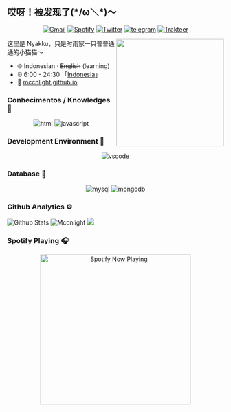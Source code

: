## 哎呀！被发现了(\*/ω＼\*)～

<p align="center">
  <a href="mailto:lintodamamiya@gmail.com" target="_blank"><img src="https://img.shields.io/badge/Gmail-c14438.svg?&style=flat-square&logo=gmail&logoColor=white" alt="Gmail"></a>
  <a href="https://open.spotify.com/user/6mkgzuc3l99a9wwr38nvz6pwp" target="_blank"><img src="https://img.shields.io/badge/Spotify-1ed760.svg?&style=flat-square&logo=spotify&logoColor=white" alt="Spotify"></a>
  <a href="https://instagram.com/lindoww.8" target="_blank"><img src="https://img.shields.io/badge/Instagram-E4405F?style=flat-square&logo=instagram&logoColor=white" alt="Twitter"></a>
  <a href="https://t.me/lindoww8" target="_blank"><img src="https://img.shields.io/badge/Telegram-262968.svg?&style=flat-square&logo=telegram&logoColor=white" alt="telegram"></a>
  <a href="https://trakteer.id/lintodamamiya" target="_blank"><img src="https://img.shields.io/badge/Trakteer-red?style=flat-square" alt="Trakteer"></a>
</p>

<img align="right" width="250px" src="https://img.nyakku.moe/profile/kinako.png" />

这里是 Nyakku，只是时雨家一只普普通通的小猫猫～

- :globe_with_meridians: Indonesian · ~~English~~ (learning)
- :alarm_clock: 6:00 - 24:30 「[Indonesia](https://time.is/Indonesia)」
- :link: [mccnlight.github.io](https://mccnlight.github.io)

### Conhecimentos / Knowledges 🐾

<p align="center">
  <img alt="html" src="https://img.shields.io/badge/HTML-e34c26?style=for-the-badge&logo=html5&logoColor=white">
  <img alt="javascript" src="https://img.shields.io/badge/JavaScript-000000?style=for-the-badge&logo=javascript">
</p>

### Development Environment 🍻

<p align="center">
  <img alt="vscode" src="https://img.shields.io/badge/VSCode-3860c4?style=for-the-badge&logo=visual-studio-code&logoColor=white">
</p>

### Database 📂

<p align="center">
  <img alt="mysql" src="https://img.shields.io/badge/MySQL-00000F?style=for-the-badge&logo=mysql&logoColor=white">
  <img alt="mongodb" src="https://img.shields.io/badge/MongoDB-4EA94B?style=for-the-badge&logo=mongodb&logoColor=white">
</p>

### Github Analytics ⚙️

![Github Stats](https://github-readme-stats.vercel.app/api?username=mccnlight&theme=radical&show_icons=true) 
![Mccnlight](https://github-readme-stats.vercel.app/api/top-langs/?username=mccnlight&hide=css,html&layout=compact&theme=radical)
![](https://github-profile-summary-cards.vercel.app/api/cards/profile-details?username=mccnlight&theme=monokai)

### Spotify Playing 🎧

<p align="center">
  <a href="https://open.spotify.com/user/6mkgzuc3l99a9wwr38nvz6pwp" target="_blank"><img src="https://now-playing-on-spotify.vercel.app/api/spotify" alt="Spotify Now Playing" width="350"/></a>
</p>

